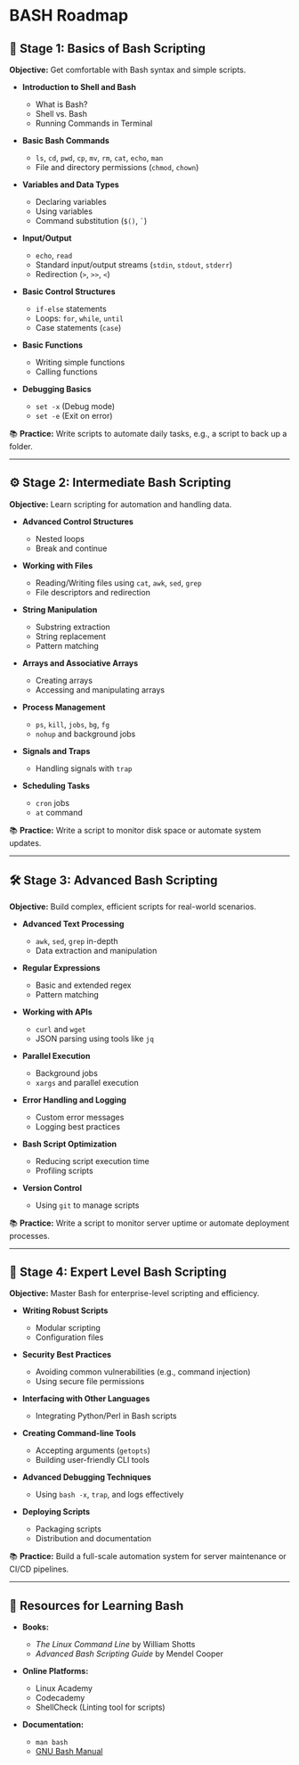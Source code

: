 # BASH Roadmap

## 🚀 **Stage 1: Basics of Bash Scripting**  
**Objective:** Get comfortable with Bash syntax and simple scripts.  

- **Introduction to Shell and Bash**  
   - What is Bash?  
   - Shell vs. Bash  
   - Running Commands in Terminal  

- **Basic Bash Commands**  
   - `ls`, `cd`, `pwd`, `cp`, `mv`, `rm`, `cat`, `echo`, `man`  
   - File and directory permissions (`chmod`, `chown`)  

- **Variables and Data Types**  
   - Declaring variables  
   - Using variables  
   - Command substitution (`$()`, `` ` ``)  

- **Input/Output**  
   - `echo`, `read`  
   - Standard input/output streams (`stdin`, `stdout`, `stderr`)  
   - Redirection (`>`, `>>`, `<`)  

- **Basic Control Structures**  
   - `if-else` statements  
   - Loops: `for`, `while`, `until`  
   - Case statements (`case`)  

- **Basic Functions**  
   - Writing simple functions  
   - Calling functions  

- **Debugging Basics**  
   - `set -x` (Debug mode)  
   - `set -e` (Exit on error)  

📚 **Practice:** Write scripts to automate daily tasks, e.g., a script to back up a folder.

---

## ⚙️ **Stage 2: Intermediate Bash Scripting**  
**Objective:** Learn scripting for automation and handling data.  

- **Advanced Control Structures**  
   - Nested loops  
   - Break and continue  

- **Working with Files**  
   - Reading/Writing files using `cat`, `awk`, `sed`, `grep`  
   - File descriptors and redirection  

- **String Manipulation**  
   - Substring extraction  
   - String replacement  
   - Pattern matching  

- **Arrays and Associative Arrays**  
   - Creating arrays  
   - Accessing and manipulating arrays  

- **Process Management**  
   - `ps`, `kill`, `jobs`, `bg`, `fg`  
   - `nohup` and background jobs  

- **Signals and Traps**  
   - Handling signals with `trap`  

- **Scheduling Tasks**  
   - `cron` jobs  
   - `at` command  

📚 **Practice:** Write a script to monitor disk space or automate system updates.

---

## 🛠️ **Stage 3: Advanced Bash Scripting**  
**Objective:** Build complex, efficient scripts for real-world scenarios.  

- **Advanced Text Processing**  
   - `awk`, `sed`, `grep` in-depth  
   - Data extraction and manipulation  

- **Regular Expressions**  
   - Basic and extended regex  
   - Pattern matching  

- **Working with APIs**  
   - `curl` and `wget`  
   - JSON parsing using tools like `jq`  

- **Parallel Execution**  
   - Background jobs  
   - `xargs` and parallel execution  

- **Error Handling and Logging**  
   - Custom error messages  
   - Logging best practices  

- **Bash Script Optimization**  
   - Reducing script execution time  
   - Profiling scripts  

- **Version Control**  
   - Using `git` to manage scripts  

📚 **Practice:** Write a script to monitor server uptime or automate deployment processes.

---

## 🌟 **Stage 4: Expert Level Bash Scripting**  
**Objective:** Master Bash for enterprise-level scripting and efficiency.  

- **Writing Robust Scripts**  
   - Modular scripting  
   - Configuration files  

- **Security Best Practices**  
   - Avoiding common vulnerabilities (e.g., command injection)  
   - Using secure file permissions  

- **Interfacing with Other Languages**  
   - Integrating Python/Perl in Bash scripts  

- **Creating Command-line Tools**  
   - Accepting arguments (`getopts`)  
   - Building user-friendly CLI tools  

- **Advanced Debugging Techniques**  
   - Using `bash -x`, `trap`, and logs effectively  

- **Deploying Scripts**  
   - Packaging scripts  
   - Distribution and documentation  

📚 **Practice:** Build a full-scale automation system for server maintenance or CI/CD pipelines.

---

## 📖 **Resources for Learning Bash**  
- **Books:**  
   - *The Linux Command Line* by William Shotts  
   - *Advanced Bash Scripting Guide* by Mendel Cooper  

- **Online Platforms:**  
   - Linux Academy  
   - Codecademy  
   - ShellCheck (Linting tool for scripts)  

- **Documentation:**  
   - `man bash`  
   - [GNU Bash Manual](https://www.gnu.org/software/bash/manual/)
